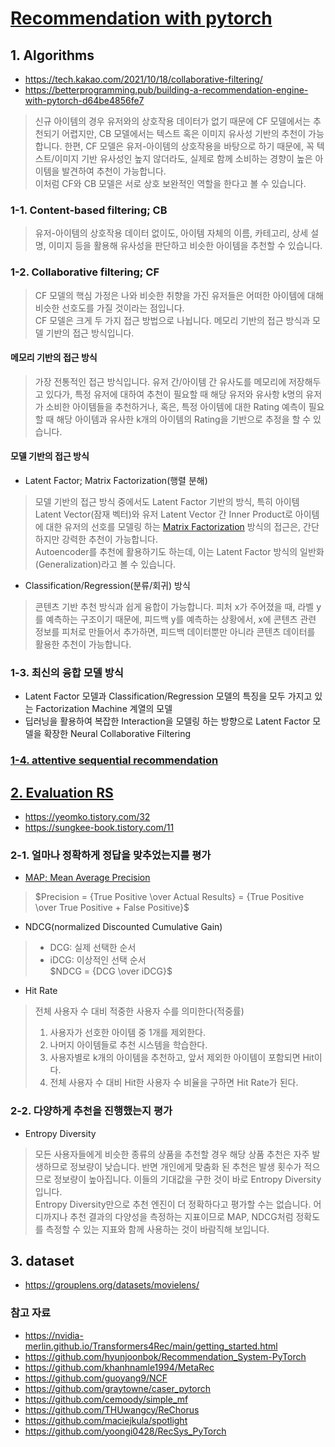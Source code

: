 # [Recommendation with pytorch](https://pytorch.org/tutorials/intermediate/torchrec_tutorial.html)

## 1. Algorithms
- https://tech.kakao.com/2021/10/18/collaborative-filtering/
- https://betterprogramming.pub/building-a-recommendation-engine-with-pytorch-d64be4856fe7
> 신규 아이템의 경우 유저와의 상호작용 데이터가 없기 때문에 CF 모델에서는 추천되기 어렵지만, CB 모델에서는 텍스트 혹은 이미지 유사성 기반의 추천이 가능합니다. 한편, CF 모델은 유저-아이템의 상호작용을 바탕으로 하기 때문에, 꼭 텍스트/이미지 기반 유사성인 높지 않더라도, 실제로 함께 소비하는 경향이 높은 아이템을 발견하여 추천이 가능합니다.   
> 이처럼 CF와 CB 모델은 서로 상호 보완적인 역할을 한다고 볼 수 있습니다.

### 1-1. Content-based filtering; CB
> 유저-아이템의 상호작용 데이터 없이도, 아이템 자체의 이름, 카테고리, 상세 설명, 이미지 등을 활용해 유사성을 판단하고 비슷한 아이템을 추천할 수 있습니다.  

### 1-2. Collaborative filtering; CF
> CF 모델의 핵심 가정은 나와 비슷한 취향을 가진 유저들은 어떠한 아이템에 대해 비슷한 선호도를 가질 것이라는 점입니다.    
> CF 모델은 크게 두 가지 접근 방법으로 나뉩니다. 메모리 기반의 접근 방식과 모델 기반의 접근 방식입니다.  
#### 메모리 기반의 접근 방식
> 가장 전통적인 접근 방식입니다. 유저 간/아이템 간 유사도를 메모리에 저장해두고 있다가, 특정 유저에 대하여 추천이 필요할 때 해당 유저와 유사항 k명의 유저가 소비한 아이템들을 추천하거나, 혹은, 특정 아이템에 대한 Rating 예측이 필요할 때 해당 아이템과 유사한 k개의 아이템의 Rating을 기반으로 추정을 할 수 있습니다.  
  
#### 모델 기반의 접근 방식
- Latent Factor; Matrix Factorization(행렬 분해)
> 모델 기반의 접근 방식 중에서도 Latent Factor 기반의 방식, 특히 아이템 Latent Vector(잠재 벡터)와 유저 Latent Vector 간 Inner Product로 아이템에 대한 유저의 선호를 모델링 하는 [Matrix Factorization](https://towardsdatascience.com/paper-summary-matrix-factorization-techniques-for-recommender-systems-82d1a7ace74) 방식의 접근은, 간단하지만 강력한 추천이 가능합니다.   
> Autoencoder를 추천에 활용하기도 하는데, 이는 Latent Factor 방식의 일반화(Generalization)라고 볼 수 있습니다.   
- Classification/Regression(분류/회귀) 방식
> 콘텐츠 기반 추천 방식과 쉽게 융합이 가능합니다. 피처 x가 주어졌을 때, 라벨 y를 예측하는 구조이기 때문에, 피드백 y를 예측하는 상황에서, x에 콘텐츠 관련 정보를 피처로 만들어서 추가하면, 피드백 데이터뿐만 아니라 콘텐츠 데이터를 활용한 추천이 가능합니다.  

### 1-3. 최신의 융합 모델 방식
- Latent Factor 모델과 Classification/Regression 모델의 특징을 모두 가지고 있는 Factorization Machine 계열의 모델  
- 딥러닝을 활용하여 복잡한 Interaction을 모델링 하는 방향으로 Latent Factor 모델을 확장한 Neural Collaborative Filtering

### [1-4. attentive sequential recommendation](https://lsjsj92.tistory.com/601)

## [2. Evaluation RS](https://velog.io/@redgem92/%EC%B6%94%EC%B2%9C%ED%99%94-%EC%8B%9C%EC%8A%A4%ED%85%9C-04.-%EC%B6%94%EC%B2%9C-%EC%8B%9C%EC%8A%A4%ED%85%9C%EC%9D%98-%ED%8F%89%EA%B0%80-%EC%A7%80%ED%91%9C)
- https://yeomko.tistory.com/32
- https://sungkee-book.tistory.com/11
### 2-1. 얼마나 정확하게 정답을 맞추었는지를 평가
- [MAP; Mean Average Precision](https://danthetech.netlify.app/DataScience/evaluation-metrics-for-recommendation-system)    
> $Precision = {True Positive \over Actual Results} = {True Positive \over True Positive + False Positive}$
  
- NDCG(normalized Discounted Cumulative Gain)
> - DCG: 실제 선택한 순서  
> - iDCG: 이상적인 선택 순서    
> $NDCG = {DCG \over iDCG}$ 
  
- Hit Rate
> 전체 사용자 수 대비 적중한 사용자 수를 의미한다(적중률)  
> 1. 사용자가 선호한 아이템 중 1개를 제외한다.  
> 2. 나머지 아이템들로 추천 시스템을 학습한다.  
> 3. 사용자별로 k개의 아이템을 추천하고, 앞서 제외한 아이템이 포함되면 Hit이다.  
> 4. 전체 사용자 수 대비 Hit한 사용자 수 비율을 구하면 Hit Rate가 된다.  
### 2-2. 다양하게 추천을 진행했는지 평가
- Entropy Diversity  
> 모든 사용자들에게 비슷한 종류의 상품을 추천할 경우 해당 상품 추천은 자주 발생하므로 정보량이 낮습니다. 반면 개인에게 맞춤화 된 추천은 발생 횟수가 적으므로 정보량이 높아집니다. 이들의 기대값을 구한 것이 바로 Entropy Diversity입니다.   
> Entropy Diversity만으로 추천 엔진이 더 정확하다고 평가할 수는 없습니다. 어디까지나 추천 결과의 다양성을 측정하는 지표이므로 MAP, NDCG처럼 정확도를 측정할 수 있는 지표와 함께 사용하는 것이 바람직해 보입니다.

## 3. dataset
- https://grouplens.org/datasets/movielens/



### 참고 자료
- https://nvidia-merlin.github.io/Transformers4Rec/main/getting_started.html
- https://github.com/hyunjoonbok/Recommendation_System-PyTorch
- https://github.com/khanhnamle1994/MetaRec
- https://github.com/guoyang9/NCF
- https://github.com/graytowne/caser_pytorch
- https://github.com/cemoody/simple_mf
- https://github.com/THUwangcy/ReChorus
- https://github.com/maciejkula/spotlight
- https://github.com/yoongi0428/RecSys_PyTorch



